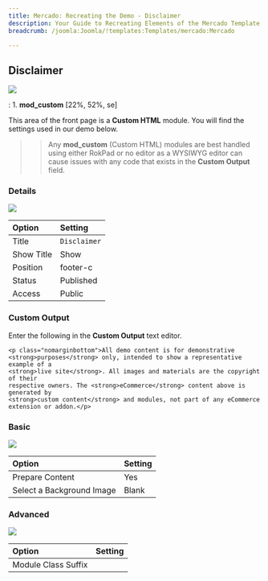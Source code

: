 ```yaml
---
title: Mercado: Recreating the Demo - Disclaimer
description: Your Guide to Recreating Elements of the Mercado Template for Joomla
breadcrumb: /joomla:Joomla/!templates:Templates/mercado:Mercado

---
```


Disclaimer
-----

![][demo]

:   1. **mod_custom** [22%, 52%, se]

This area of the front page is a **Custom HTML** module. You will find the settings used in our demo below.

>> Any **mod_custom** (Custom HTML) modules are best handled using either RokPad or no editor as a WYSIWYG editor can cause issues with any code that exists in the **Custom Output** field.

### Details

![][demo2]

| Option     | Setting              |  
| :--------- | :------------------- |  
| Title      | `Disclaimer`         |  
| Show Title | Show                 |  
| Position   | footer-c             |  
| Status     | Published            |  
| Access     | Public               |  

### Custom Output

Enter the following in the **Custom Output** text editor.

~~~
<p class="nomarginbottom">All demo content is for demonstrative
<strong>purposes</strong> only, intended to show a representative example of a
<strong>live site</strong>. All images and materials are the copyright of their
respective owners. The <strong>eCommerce</strong> content above is generated by
<strong>custom content</strong> and modules, not part of any eCommerce
extension or addon.</p>
~~~

### Basic

![][demo3]

| Option                    | Setting |  
| :------------------------ | :------ |  
| Prepare Content           | Yes     |  
| Select a Background Image | Blank   |

### Advanced

![][demo4]

| Option              | Setting |  
| :------------------ | :------ |  
| Module Class Suffix |         |  

[demo]: assets/demo_12.jpeg
[demo2]: assets/demo_14a.jpeg
[demo3]: assets/demo_14b.jpeg
[demo4]: assets/demo_14c.jpeg
